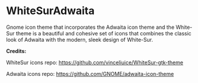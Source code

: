 # WhiteSurAdwaita
Gnome icon theme that incorporates the Adwaita icon theme and the White-Sur theme is a beautiful and cohesive set of icons that combines the classic look of Adwaita with the modern, sleek design of White-Sur.

**Credits:**

WhiteSur icons repo: https://github.com/vinceliuice/WhiteSur-gtk-theme

Adwaita icons repo: https://github.com/GNOME/adwaita-icon-theme
